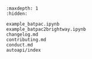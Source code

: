 ```{include} ../README.md
```

```{toctree}
:maxdepth: 1
:hidden:

example_batpac.ipynb
example_batpac2brightway.ipynb
changelog.md
contributing.md
conduct.md
autoapi/index
```
